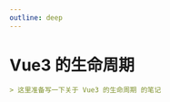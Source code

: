 ```yaml
---
outline: deep
---
```


# Vue3 的生命周期

```md
> 这里准备写一下关于 Vue3 的生命周期 的笔记
```

<LastUpdated time="2024/11/1 16:00:31"/>
